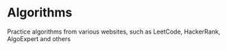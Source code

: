 # Algorithms
Practice algorithms from various websites, such as LeetCode, HackerRank, AlgoExpert and others
